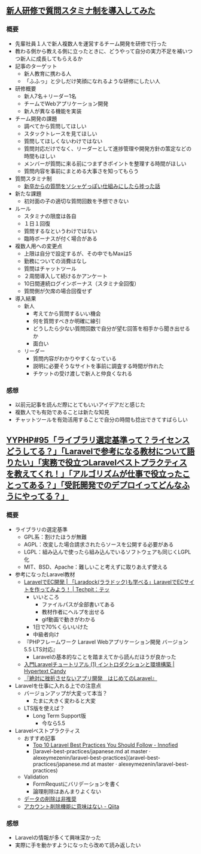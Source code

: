 ## [新人研修で質問スタミナ制を導入してみた](https://qiita.com/takkii1010/items/b491eee6b835a3b4a99d)
### 概要
- 先輩社員１人で新人複数人を運営するチーム開発を研修で行った
- 教わる側から教える側に立ったときに、どうやって自分の実力不足を補いつつ新人に成長してもらえるか
- 記事のターゲット
  - 新人教育に携わる人
  - 「ふふっ」と少しだけ笑顔になれるような研修にしたい人
- 研修概要
  - 新人7名＋リーダー1名
  - チームでWebアプリケーション開発
  - 新人が異なる機能を実装
- チーム開発の課題
  - 調べてから質問してほしい
  - スタックトレースを見てほしい
  - 質問してほしくないわけではない
  - 質問対応だけでなく、リーダーとして進捗管理や開発方針の策定などの時間もほしい
  - メンバーが質問に来る前につまずきポイントを整理する時間がほしい
  - 質問内容を事前にまとめる大事さを知ってもらう
- 質問スタミナ制
  - [新卒からの質問をソシャゲっぽい仕組みにしたら捗った話](https://qiita.com/ysktsuna/items/fced3a9515c8f585ca50)
- 新たな課題
  - 初対面の子の適切な質問回数を予想できない
- ルール
  - スタミナの限度は各自
  - １日１回復
  - 質問するなというわけではない
  - 臨時ボーナスが付く場合がある
- 複数人用への変更点
  - 上限は自分で設定するが、その中でもMaxは5
  - 勤務についての消費はなし
  - 質問はチャットツール
  - ２周間導入して続けるかアンケート
  - 10日間連続ログインボーナス（スタミナ全回復）
  - 質問側が欠席の場合回復せず
- 導入結果
  - 新人
    - 考えてから質問するいい機会
    - 何を質問すべきか明確に線引
    - どうしたら少ない質問回数で自分が望む回答を相手から聞き出せるか
    - 面白い
  - リーダー
    - 質問内容がわかりやすくなっている
    - 説明に必要そうなサイトを事前に調査する時間が作れた
    - チケットの受け渡しで新人と仲良くなれる
### 感想
- 以前元記事を読んだ際にとてもいいアイデアだと感じた
- 複数人でも有効であることは新たな知見
- チャットツールを有効活用することで自分の時間も捻出できてすばらしい

## [YYPHP#95「ライブラリ選定基準って？ライセンスどうしてる？」「Laravelで参考になる教材について語りたい」「実務で役立つLaravelベストプラクティスを教えてくれ！」「アルゴリズムが仕事で役立ったことってある？」「受託開発でのデプロイってどんなふうにやってる？」](https://qiita.com/suin/items/c00ab96faa0df8f61c54)
### 概要
- ライブラリの選定基準
  - GPL系：割けたほうが無難
  - AGPL：改変した場合請求されたらソースを公開する必要がある
  - LGPL：組み込んで使ったら組み込んでいるソフトウェアも同じくLGPL化
  - MIT、BSD、Apache：難しいこと考えずに取りあえず使える
- 参考になったLaravel教材
  - [LaravelでEC開発 | 「Laradock(ララドック)も学べる」LaravelでECサイトを作ってみよう！ | Techpit：テッ](https://www.techpit.jp/p/ec-laravel)
    - いいところ
      - ファイルパスが全部書いてある
      - 教材作者にヘルプを出せる
      - gif動画で動きがわかる
    - 1日で70%くらいいけた
    - 中級者向け
  - 『PHPフレームワーク Laravel Webアプリケーション開発 バージョン5.5 LTS対応』
    - Laravelの基本的なことを踏まえてから読んだほうが良かった
  - [入門Laravelチュートリアル (1) イントロダクションと環境構築 | Hypertext Candy](https://www.hypertextcandy.com/laravel-tutorial-introduction)
  - [『絶対に挫折させないアプリ開発　はじめてのLaravel』](https://plumsa.booth.pm/items/1048008)
- Laravelを仕事に入れる上での注意点
  - バージョンアップが大変って本当？
    - たまに大きく変わると大変
  - LTS版を使えば？
    - Long Term Support版
      - 今なら5.5
- Laravelベストプラクティス
  - おすすめ記事
    - [Top 10 Laravel Best Practices You Should Follow - Innofied](https://www.innofied.com/top-10-laravel-best-practices/)
    - [laravel-best-practices/japanese.md at master · alexeymezenin/laravel-best-practices](aravel-best-practices/japanese.md at master · alexeymezenin/laravel-best-practices)
  - Validation
    - FormRequstにバリデーションを書く
    - 論理削除はあんまりよくない
  - [データの削除は非推奨](https://www.infoq.com/jp/news/2009/09/Do-Not-Delete-Data/)
  - [アカウント削除機能に意味はない - Qiita](https://qiita.com/ponkotuy/items/6049388d564fb4385f4e)
### 感想
- Laravelの情報が多くて興味深かった
- 実際に手を動かすようになったら改めて読み返したい
